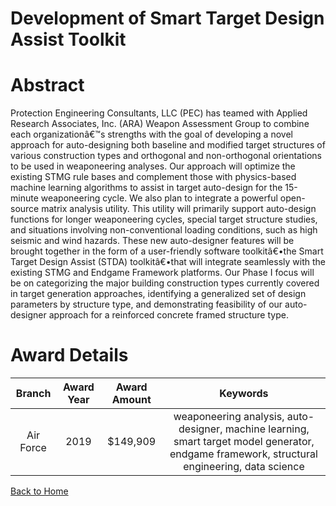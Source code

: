 
Development of Smart Target Design Assist Toolkit
=================================================

# Abstract


Protection Engineering Consultants, LLC (PEC) has teamed with Applied Research Associates, Inc. (ARA) Weapon Assessment Group to combine each organizationâ€™s strengths with the goal of developing a novel approach for auto-designing both baseline and modified target structures of various construction types and orthogonal and non-orthogonal orientations to be used in weaponeering analyses. Our approach will optimize the existing STMG rule bases and complement those with physics-based machine learning algorithms to assist in target auto-design for the 15-minute weaponeering cycle. We also plan to integrate a powerful open-source matrix analysis utility. This utility will primarily support auto-design functions for longer weaponeering cycles, special target structure studies, and situations involving non-conventional loading conditions, such as high seismic and wind hazards. These new auto-designer features will be brought together in the form of a user-friendly software toolkitâ€•the Smart Target Design Assist (STDA) toolkitâ€•that will integrate seamlessly with the existing STMG and Endgame Framework platforms. Our Phase I focus will be on categorizing the major building construction types currently covered in target generation approaches, identifying a generalized set of design parameters by structure type, and demonstrating feasibility of our auto-designer approach for a reinforced concrete framed structure type.  

# Award Details

|Branch|Award Year|Award Amount|Keywords|
| :---: | :---: | :---: | :---: |
|Air Force|2019|$149,909|weaponeering analysis, auto-designer, machine learning, smart target model generator, endgame framework, structural engineering, data science|
  
  


[Back to Home](https://github.com/chrischow/dod_sbir_awards/DJ/#1515)